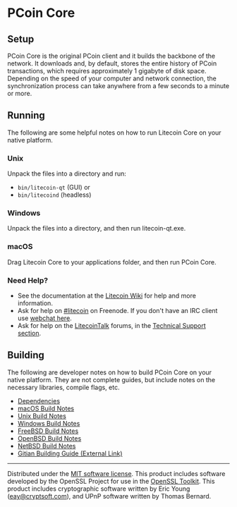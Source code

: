 PCoin Core
=============

Setup
---------------------
PCoin Core is the original PCoin client and it builds the backbone of the network. It downloads and, by default, stores the entire history of PCoin transactions, which requires approximately 1 gigabyte of disk space. Depending on the speed of your computer and network connection, the synchronization process can take anywhere from a few seconds to a minute or more.

Running
---------------------
The following are some helpful notes on how to run Litecoin Core on your native platform.

### Unix

Unpack the files into a directory and run:

- `bin/litecoin-qt` (GUI) or
- `bin/litecoind` (headless)

### Windows

Unpack the files into a directory, and then run litecoin-qt.exe.

### macOS

Drag Litecoin Core to your applications folder, and then run PCoin Core.

### Need Help?

* See the documentation at the [Litecoin Wiki](https://litecoin.info/)
for help and more information.
* Ask for help on [#litecoin](http://webchat.freenode.net?channels=litecoin) on Freenode. If you don't have an IRC client use [webchat here](http://webchat.freenode.net?channels=litecoin).
* Ask for help on the [LitecoinTalk](https://litecointalk.io/) forums, in the [Technical Support section](https://litecointalk.io/c/technical-support).

Building
---------------------
The following are developer notes on how to build PCoin Core on your native platform. They are not complete guides, but include notes on the necessary libraries, compile flags, etc.

- [Dependencies](dependencies.md)
- [macOS Build Notes](build-osx.md)
- [Unix Build Notes](build-unix.md)
- [Windows Build Notes](build-windows.md)
- [FreeBSD Build Notes](build-freebsd.md)
- [OpenBSD Build Notes](build-openbsd.md)
- [NetBSD Build Notes](build-netbsd.md)
- [Gitian Building Guide (External Link)](https://github.com/bitcoin-core/docs/blob/master/gitian-building.md)

---------------------
Distributed under the [MIT software license](/COPYING).
This product includes software developed by the OpenSSL Project for use in the [OpenSSL Toolkit](https://www.openssl.org/). This product includes
cryptographic software written by Eric Young ([eay@cryptsoft.com](mailto:eay@cryptsoft.com)), and UPnP software written by Thomas Bernard.
